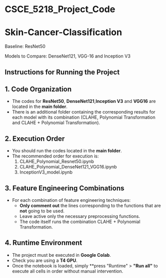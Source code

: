 # CSCE_5218_Project_Code

# Skin-Cancer-Classification

Baseline: ResNet50

Models to Compare: DenseNet121, VGG-16 and Inception V3

## Instructions for Running the Project

## 1. Code Organization

- The codes for **ResNet50**, **DenseNet121**,**Inception V3** and **VGG16** are located in the **main folder**.
- There is an additional folder containing the corresponding results for each model with its combination (CLAHE, Polynomial Transformation and CLAHE + Polynomial Transformation).

## 2. Execution Order

- You should run the codes located in the **main folder**.
- The recommended order for execution is:
  1. CLAHE_Polynomial_Resnet50.ipynb
  2. CLAHE_Polynomial_DenseNet121_VGG16.ipynb
  3. InceptionV3_model.ipynb

## 3. Feature Engineering Combinations

- For each combination of feature engineering techniques:
  - **Only comment out** the lines corresponding to the functions that are **not** going to be used.
  - Leave active only the necessary preprocessing functions.
  - The code itself runs the combination CLAHE + Polynomial Transformation.

## 4. Runtime Environment

- The project must be executed in **Google Colab**.
- Check you are using a **T4 GPU**.  
- Once the notebook is loaded, simply **press "Runtime" > **"Run all"** to execute all cells in order without manual intervention.
